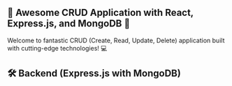 
## 🌟 Awesome CRUD Application with React, Express.js, and MongoDB 🚀

Welcome to  fantastic CRUD (Create, Read, Update, Delete) application built with cutting-edge technologies! 💻

## 🛠️ Backend (Express.js with MongoDB)
